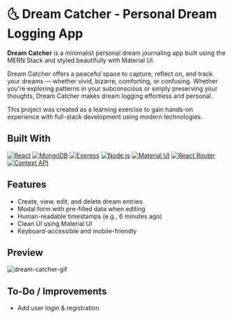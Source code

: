# 🌜 Dream Catcher -  Personal Dream Logging App

**Dream Catcher**  is a minimalist personal dream journaling app built using the MERN Stack and styled beautifully with Material UI.

Dream Catcher offers a peaceful space to capture, reflect on, and track your dreams — whether vivid, bizarre, comforting, or confusing. Whether you're exploring patterns in your subconscious or simply preserving your thoughts, Dream Catcher makes dream logging effortless and personal.

This project was created as a learning exercise to gain hands-on experience with full-stack development using modern technologies.

## Built With
[![React](https://img.shields.io/badge/React-20232A?logo=react&logoColor=61DAFB)](#)
[![MongoDB](https://img.shields.io/badge/MongoDB-4EA94B?logo=mongodb&logoColor=white)](#)
[![Express](https://img.shields.io/badge/Express.js-000000?logo=express&logoColor=white)](#)
[![Node.js](https://img.shields.io/badge/Node.js-339933?logo=nodedotjs&logoColor=white)](#)
[![Material UI](https://img.shields.io/badge/Material_UI-007FFF?logo=mui&logoColor=white)](#)
[![React Router](https://img.shields.io/badge/React_Router-CA4245?logo=react-router&logoColor=white)](#)
[![Context API](https://img.shields.io/badge/React_Context-6A1B9A?logo=react&logoColor=white)](#)

## Features
- Create, view, edit, and delete dream entries 
- Modal form with pre-filled data when editing
- Human-readable timestamps (e.g., 6 minutes ago)
- Clean UI using Material UI
- Keyboard-accessible and mobile-friendly  

## Preview
![dream-catcher-gif](https://github.com/user-attachments/assets/6ecf17a0-2855-492d-8d93-dd8c70020b6a)

## To-Do / Improvements
- Add user login & registration
  
<!--[**View Live Site** 🌐](https://sweet-regrets.vercel.app/)->



